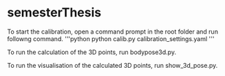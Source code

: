 # semesterThesis

To start the calibration, open a command prompt in the root folder and run followng command.
'''python
python calib.py calibration_settings.yaml
'''

To run the calculation of the 3D points, run bodypose3d.py.

To run the visualisation of the calculated 3D points, run show_3d_pose.py.
